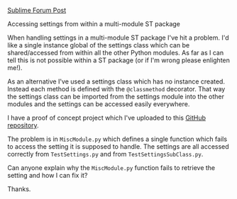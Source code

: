 
[Sublime Forum Post](https://forum.sublimetext.com/t/accessing-settings-from-within-a-multi-module-st-package/46128)


Accessing settings from within a multi-module ST package


When handling settings in a multi-module ST package I've hit a problem. I'd like a single instance global of the settings class which can be shared/accessed from within all the other Python modules. As far as I can tell this is not possible within a ST package (or if I'm wrong please enlighten me!).

As an alternative I've used a settings class which has no instance created. Instead each method is defined with the `@classmethod` decorator. That way the settings class can be imported from the settings module into the other modules and the settings can be accessed easily everywhere.

I have a proof of concept project which I've uploaded to this [GitHub repository](https://github.com/mattst/TestSettings).

The problem is in `MiscModule.py` which defines a single function which fails to access the setting it is supposed to handle. The settings are all accessed correctly from `TestSettings.py` and from `TestSettingsSubClass.py`.

Can anyone explain why the `MiscModule.py` function fails to retrieve the setting and how I can fix it?

Thanks.
